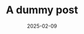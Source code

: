 ---
title: A dummy post
description: Even more tags
date: 2025-02-09
tags:
  - more
  - tags
  - than
  - this
---